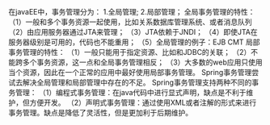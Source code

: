 在javaEE中，事务管理分为：
1.全局管理;
2.局部管理；
全局事务管理的特性：
（1）一般和多个事务资源一起使用，比如关系数据库管理系统、或者消息队列
（2）由应用服务器通过JTA来管理；
（3）JTA依赖于JNDI；
（4）即使JTA在服务器级别是可用的，代码也不能重用；
（5）全局管理的例子：EJB CMT
局部事务管理的特性：
（1）一般只能用于指定资源、比如和JDBC的关联；
（2）不能跨多个事务资源，这一点和全局事务管理相反；
（3）大多数的web应用只使用当个资源，因此在一个正常的应用中最好使用局部事务管理。
Spring事务管理尝试去解决全局管理和局部管理中存在的不足。
Spring事务管理支持两种不同的事务管理：
（1）编程式事务管理：在java代码中进行显式声明，缺点是不利于维护，但方便开发。
（2）声明式事务管理：通过使用XML或者注解的形式来进行事务管理。缺点是降低了灵活性，但是更加利于后期维护。
